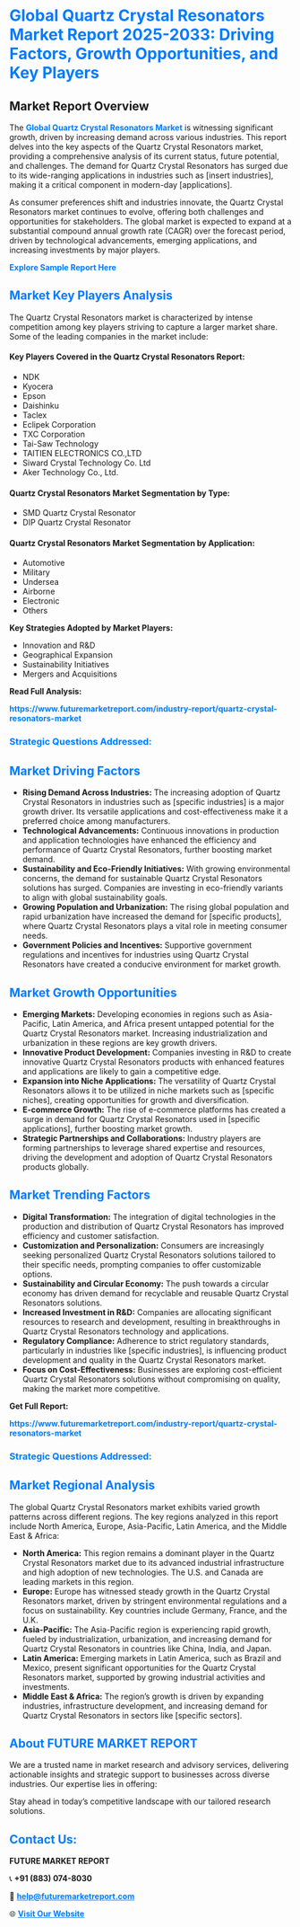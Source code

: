<h1 style="color: #007BFF;">Global Quartz Crystal Resonators Market Report 2025-2033: Driving Factors, Growth Opportunities, and Key Players</h1>

<section id="overview">
<h2>Market Report Overview</h2>
<p>The <a href="https://www.futuremarketreport.com/industry-report/quartz-crystal-resonators-market" style="color: #007BFF; text-decoration: none;"><strong>Global Quartz Crystal Resonators Market</strong></a> is witnessing significant growth, driven by increasing demand across various industries. This report delves into the key aspects of the Quartz Crystal Resonators market, providing a comprehensive analysis of its current status, future potential, and challenges. The demand for Quartz Crystal Resonators has surged due to its wide-ranging applications in industries such as [insert industries], making it a critical component in modern-day [applications].</p>
<p>As consumer preferences shift and industries innovate, the Quartz Crystal Resonators market continues to evolve, offering both challenges and opportunities for stakeholders. The global market is expected to expand at a substantial compound annual growth rate (CAGR) over the forecast period, driven by technological advancements, emerging applications, and increasing investments by major players.</p>
</section>

<section id="overview">
<p><a href="https://www.futuremarketreport.com/request-sample/reportId=98199" style="color: #007BFF; text-decoration: none;"><strong>Explore Sample Report Here</strong></a></p>
</section>

<section id="key-players">
<h2 style="color: #007BFF;">Market Key Players Analysis</h2>
<p>The Quartz Crystal Resonators market is characterized by intense competition among key players striving to capture a larger market share. Some of the leading companies in the market include:</p>
<h4>Key Players Covered in the Quartz Crystal Resonators Report:</h4>
<ul><li>NDK</li><li>Kyocera</li><li>Epson</li><li>Daishinku</li><li>Taclex</li><li>Eclipek Corporation</li><li>TXC Corporation</li><li>Tai-Saw Technology</li><li>TAITIEN ELECTRONICS CO.,LTD</li><li>Siward Crystal Technology Co. Ltd</li><li>Aker Technology Co., Ltd.</li></ul>
<h4>Quartz Crystal Resonators Market Segmentation by Type:</h4>
<ul><li>SMD Quartz Crystal Resonator</li><li>DIP Quartz Crystal Resonator</li></ul>

<h4>Quartz Crystal Resonators Market Segmentation by Application:</h4>
<ul><li>Automotive</li><li>Military</li><li>Undersea</li><li>Airborne</li><li>Electronic</li><li>Others</li></ul>
<p><strong>Key Strategies Adopted by Market Players:</strong></p>
<ul>
<li>Innovation and R&D</li>
<li>Geographical Expansion</li>
<li>Sustainability Initiatives</li>
<li>Mergers and Acquisitions</li>
</ul>
</section>

<section>
<p><strong>Read Full Analysis: </strong></p><a href="https://www.futuremarketreport.com/industry-report/quartz-crystal-resonators-market" style="color: #007BFF; text-decoration: none;"><strong>https://www.futuremarketreport.com/industry-report/quartz-crystal-resonators-market</strong></a>
<h3 style="color: #007BFF;">Strategic Questions Addressed:</h3>
</section>

<section id="driving-factors">
<h2 style="color: #007BFF;">Market Driving Factors</h2>
<ul>
<li><strong>Rising Demand Across Industries:</strong> The increasing adoption of Quartz Crystal Resonators in industries such as [specific industries] is a major growth driver. Its versatile applications and cost-effectiveness make it a preferred choice among manufacturers.</li>
<li><strong>Technological Advancements:</strong> Continuous innovations in production and application technologies have enhanced the efficiency and performance of Quartz Crystal Resonators, further boosting market demand.</li>
<li><strong>Sustainability and Eco-Friendly Initiatives:</strong> With growing environmental concerns, the demand for sustainable Quartz Crystal Resonators solutions has surged. Companies are investing in eco-friendly variants to align with global sustainability goals.</li>
<li><strong>Growing Population and Urbanization:</strong> The rising global population and rapid urbanization have increased the demand for [specific products], where Quartz Crystal Resonators plays a vital role in meeting consumer needs.</li>
<li><strong>Government Policies and Incentives:</strong> Supportive government regulations and incentives for industries using Quartz Crystal Resonators have created a conducive environment for market growth.</li>
</ul>
</section>

<section id="growth-opportunities">
<h2 style="color: #007BFF;">Market Growth Opportunities</h2>
<ul>
<li><strong>Emerging Markets:</strong> Developing economies in regions such as Asia-Pacific, Latin America, and Africa present untapped potential for the Quartz Crystal Resonators market. Increasing industrialization and urbanization in these regions are key growth drivers.</li>
<li><strong>Innovative Product Development:</strong> Companies investing in R&D to create innovative Quartz Crystal Resonators products with enhanced features and applications are likely to gain a competitive edge.</li>
<li><strong>Expansion into Niche Applications:</strong> The versatility of Quartz Crystal Resonators allows it to be utilized in niche markets such as [specific niches], creating opportunities for growth and diversification.</li>
<li><strong>E-commerce Growth:</strong> The rise of e-commerce platforms has created a surge in demand for Quartz Crystal Resonators used in [specific applications], further boosting market growth.</li>
<li><strong>Strategic Partnerships and Collaborations:</strong> Industry players are forming partnerships to leverage shared expertise and resources, driving the development and adoption of Quartz Crystal Resonators products globally.</li>
</ul>
</section>

<section id="trending-factors">
<h2 style="color: #007BFF;">Market Trending Factors</h2>
<ul>
<li><strong>Digital Transformation:</strong> The integration of digital technologies in the production and distribution of Quartz Crystal Resonators has improved efficiency and customer satisfaction.</li>
<li><strong>Customization and Personalization:</strong> Consumers are increasingly seeking personalized Quartz Crystal Resonators solutions tailored to their specific needs, prompting companies to offer customizable options.</li>
<li><strong>Sustainability and Circular Economy:</strong> The push towards a circular economy has driven demand for recyclable and reusable Quartz Crystal Resonators solutions.</li>
<li><strong>Increased Investment in R&D:</strong> Companies are allocating significant resources to research and development, resulting in breakthroughs in Quartz Crystal Resonators technology and applications.</li>
<li><strong>Regulatory Compliance:</strong> Adherence to strict regulatory standards, particularly in industries like [specific industries], is influencing product development and quality in the Quartz Crystal Resonators market.</li>
<li><strong>Focus on Cost-Effectiveness:</strong> Businesses are exploring cost-efficient Quartz Crystal Resonators solutions without compromising on quality, making the market more competitive.</li>
</ul>
</section>

<section>
<p><strong>Get Full Report: </strong></p><a href="https://www.futuremarketreport.com/industry-report/quartz-crystal-resonators-market" style="color: #007BFF; text-decoration: none;"><strong>https://www.futuremarketreport.com/industry-report/quartz-crystal-resonators-market</strong></a>
<h3 style="color: #007BFF;">Strategic Questions Addressed:</h3>
</section>


<section id="regional-analysis">
<h2 style="color: #007BFF;">Market Regional Analysis</h2>
<p>The global Quartz Crystal Resonators market exhibits varied growth patterns across different regions. The key regions analyzed in this report include North America, Europe, Asia-Pacific, Latin America, and the Middle East & Africa:</p>
<ul>
<li><strong>North America:</strong> This region remains a dominant player in the Quartz Crystal Resonators market due to its advanced industrial infrastructure and high adoption of new technologies. The U.S. and Canada are leading markets in this region.</li>
<li><strong>Europe:</strong> Europe has witnessed steady growth in the Quartz Crystal Resonators market, driven by stringent environmental regulations and a focus on sustainability. Key countries include Germany, France, and the U.K.</li>
<li><strong>Asia-Pacific:</strong> The Asia-Pacific region is experiencing rapid growth, fueled by industrialization, urbanization, and increasing demand for Quartz Crystal Resonators in countries like China, India, and Japan.</li>
<li><strong>Latin America:</strong> Emerging markets in Latin America, such as Brazil and Mexico, present significant opportunities for the Quartz Crystal Resonators market, supported by growing industrial activities and investments.</li>
<li><strong>Middle East & Africa:</strong> The region’s growth is driven by expanding industries, infrastructure development, and increasing demand for Quartz Crystal Resonators in sectors like [specific sectors].</li>
</ul>
</section>

<footer>
<h2 style="color: #007BFF;">About FUTURE MARKET REPORT</h2>
<p>We are a trusted name in market research and advisory services, delivering actionable insights and strategic support to businesses across diverse industries. Our expertise lies in offering:</p>

<p>Stay ahead in today’s competitive landscape with our tailored research solutions.</p>

<h2 style="color: #007BFF;">Contact Us:</h2>
<p><strong>FUTURE MARKET REPORT</strong></p>
<p>📞 <strong>+91 (883) 074-8030</strong></p>
<p>📧 <strong><a href="mailto:help@futuremarketreport.com" style="color: #007BFF;">help@futuremarketreport.com</a></strong></p>
<p>🌐 <strong><a href="https://www.futuremarketreport.com/" style="color: #007BFF;">Visit Our Website</a></strong></p>
</footer>